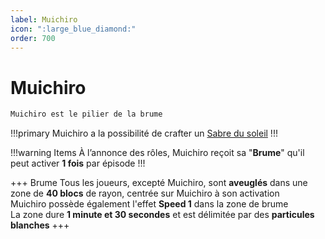 ```yaml
---
label: Muichiro
icon: ":large_blue_diamond:"
order: 700
---
```


# Muichiro

```txt
Muichiro est le pilier de la brume
```

!!!primary
Muichiro a la possibilité de crafter un [Sabre du soleil](/demonslayer-uhc/divers/sabre)
!!!

!!!warning Items
À l’annonce des rôles, Muichiro reçoit sa "**Brume**" qu'il peut activer **1 fois** par épisode
!!!

+++ Brume
Tous les joueurs, excepté Muichiro, sont **aveuglés** dans une zone de **40 blocs** de rayon, centrée sur Muichiro à son activation <br>
Muichiro possède également l'effet **Speed 1** dans la zone de brume <br>
La zone dure **1 minute et 30 secondes** et est délimitée par des **particules blanches**
+++ 




